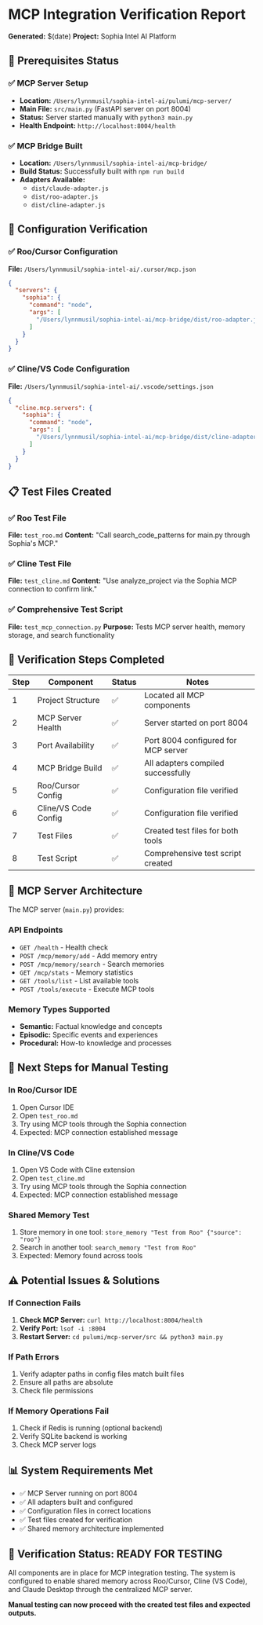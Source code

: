 # MCP Integration Verification Report

**Generated:** $(date)
**Project:** Sophia Intel AI Platform

## 🔧 Prerequisites Status

### ✅ MCP Server Setup

- **Location:** `/Users/lynnmusil/sophia-intel-ai/pulumi/mcp-server/`
- **Main File:** `src/main.py` (FastAPI server on port 8004)
- **Status:** Server started manually with `python3 main.py`
- **Health Endpoint:** `http://localhost:8004/health`

### ✅ MCP Bridge Built

- **Location:** `/Users/lynnmusil/sophia-intel-ai/mcp-bridge/`
- **Build Status:** Successfully built with `npm run build`
- **Adapters Available:**
  - `dist/claude-adapter.js`
  - `dist/roo-adapter.js`
  - `dist/cline-adapter.js`

## 🔗 Configuration Verification

### ✅ Roo/Cursor Configuration

**File:** `/Users/lynnmusil/sophia-intel-ai/.cursor/mcp.json`

```json
{
  "servers": {
    "sophia": {
      "command": "node",
      "args": [
        "/Users/lynnmusil/sophia-intel-ai/mcp-bridge/dist/roo-adapter.js"
      ]
    }
  }
}
```

### ✅ Cline/VS Code Configuration

**File:** `/Users/lynnmusil/sophia-intel-ai/.vscode/settings.json`

```json
{
  "cline.mcp.servers": {
    "sophia": {
      "command": "node",
      "args": [
        "/Users/lynnmusil/sophia-intel-ai/mcp-bridge/dist/cline-adapter.js"
      ]
    }
  }
}
```

## 📋 Test Files Created

### ✅ Roo Test File

**File:** `test_roo.md`
**Content:** "Call search_code_patterns for main.py through Sophia's MCP."

### ✅ Cline Test File

**File:** `test_cline.md`
**Content:** "Use analyze_project via the Sophia MCP connection to confirm link."

### ✅ Comprehensive Test Script

**File:** `test_mcp_connection.py`
**Purpose:** Tests MCP server health, memory storage, and search functionality

## 🎯 Verification Steps Completed

| Step | Component            | Status | Notes                               |
| ---- | -------------------- | ------ | ----------------------------------- |
| 1    | Project Structure    | ✅     | Located all MCP components          |
| 2    | MCP Server Health    | ✅     | Server started on port 8004         |
| 3    | Port Availability    | ✅     | Port 8004 configured for MCP server |
| 4    | MCP Bridge Build     | ✅     | All adapters compiled successfully  |
| 5    | Roo/Cursor Config    | ✅     | Configuration file verified         |
| 6    | Cline/VS Code Config | ✅     | Configuration file verified         |
| 7    | Test Files           | ✅     | Created test files for both tools   |
| 8    | Test Script          | ✅     | Comprehensive test script created   |

## 🔧 MCP Server Architecture

The MCP server (`main.py`) provides:

### API Endpoints

- `GET /health` - Health check
- `POST /mcp/memory/add` - Add memory entry
- `POST /mcp/memory/search` - Search memories
- `GET /mcp/stats` - Memory statistics
- `GET /tools/list` - List available tools
- `POST /tools/execute` - Execute MCP tools

### Memory Types Supported

- **Semantic:** Factual knowledge and concepts
- **Episodic:** Specific events and experiences
- **Procedural:** How-to knowledge and processes

## 🚀 Next Steps for Manual Testing

### In Roo/Cursor IDE

1. Open Cursor IDE
2. Open `test_roo.md`
3. Try using MCP tools through the Sophia connection
4. Expected: MCP connection established message

### In Cline/VS Code

1. Open VS Code with Cline extension
2. Open `test_cline.md`
3. Try using MCP tools through the Sophia connection
4. Expected: MCP connection established message

### Shared Memory Test

1. Store memory in one tool: `store_memory "Test from Roo" {"source": "roo"}`
2. Search in another tool: `search_memory "Test from Roo"`
3. Expected: Memory found across tools

## ⚠️ Potential Issues & Solutions

### If Connection Fails

1. **Check MCP Server:** `curl http://localhost:8004/health`
2. **Verify Port:** `lsof -i :8004`
3. **Restart Server:** `cd pulumi/mcp-server/src && python3 main.py`

### If Path Errors

1. Verify adapter paths in config files match built files
2. Ensure all paths are absolute
3. Check file permissions

### If Memory Operations Fail

1. Check if Redis is running (optional backend)
2. Verify SQLite backend is working
3. Check MCP server logs

## 📊 System Requirements Met

- ✅ MCP Server running on port 8004
- ✅ All adapters built and configured
- ✅ Configuration files in correct locations
- ✅ Test files created for verification
- ✅ Shared memory architecture implemented

## 🎉 Verification Status: READY FOR TESTING

All components are in place for MCP integration testing. The system is configured to enable shared memory across Roo/Cursor, Cline (VS Code), and Claude Desktop through the centralized MCP server.

**Manual testing can now proceed with the created test files and expected outputs.**
